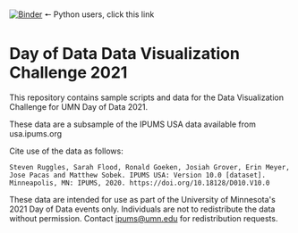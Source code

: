 [![Binder](https://mybinder.org/badge_logo.svg)](https://mybinder.org/v2/gh/University-of-Minnesota-Day-of-Data/DoD_Data_Visualization_Challenge_2021/master?filepath=2021DayofData_Python.ipynb) 🠔 Python users, click this link

# Day of Data Data Visualization Challenge 2021
This repository contains sample scripts and data for the Data Visualization Challenge for UMN Day of Data 2021.

These data are a subsample of the IPUMS USA data available from usa.ipums.org

Cite use of the data as follows:

`Steven Ruggles, Sarah Flood, Ronald Goeken, Josiah Grover, Erin Meyer, Jose Pacas and Matthew Sobek. IPUMS USA: Version 10.0 [dataset]. Minneapolis, MN: IPUMS, 2020. https://doi.org/10.18128/D010.V10.0`

These data are intended for use as part of the University of Minnesota's 2021 Day of Data events only. Individuals are not to redistribute the data without permission. Contact ipums@umn.edu for redistribution requests.
